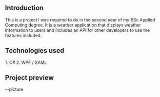 <h2>Introduction</h2>
This is a project I was required to do in the second year of my BSc Applied Computing degree. It is a weather application that displays weather information to users and includes an API for other developers to use the features included.
<h2>Technologies used</h2>
1. C#
2. WPF / XAML

<h2>Project preview</h2>
--picture
